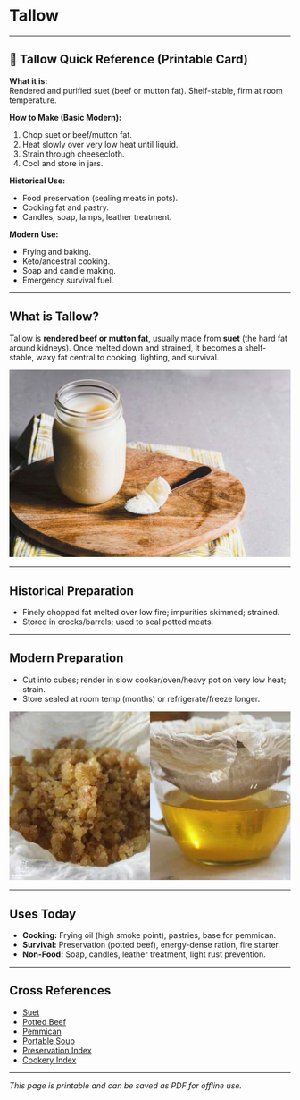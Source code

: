 # Tallow

---

## 📜 Tallow Quick Reference (Printable Card)

**What it is:**  
Rendered and purified suet (beef or mutton fat). Shelf-stable, firm at room temperature.  

**How to Make (Basic Modern):**  
1. Chop suet or beef/mutton fat.  
2. Heat slowly over very low heat until liquid.  
3. Strain through cheesecloth.  
4. Cool and store in jars.  

**Historical Use:**  
- Food preservation (sealing meats in pots).  
- Cooking fat and pastry.  
- Candles, soap, lamps, leather treatment.  

**Modern Use:**  
- Frying and baking.  
- Keto/ancestral cooking.  
- Soap and candle making.  
- Emergency survival fuel.  

---

## What is Tallow?  

Tallow is **rendered beef or mutton fat**, usually made from **suet** (the hard fat around kidneys). Once melted down and strained, it becomes a shelf-stable, waxy fat central to cooking, lighting, and survival.  

![Picture: Jar of cooled tallow](images/placeholder-tallow-jar.jpg)

---

## Historical Preparation  

- Finely chopped fat melted over low fire; impurities skimmed; strained.  
- Stored in crocks/barrels; used to seal potted meats.  

---

## Modern Preparation  

- Cut into cubes; render in slow cooker/oven/heavy pot on very low heat; strain.  
- Store sealed at room temp (months) or refrigerate/freeze longer.  

![Picture: Rendering process](images/placeholder-tallow-rendering.jpg)

---

## Uses Today  

- **Cooking:** Frying oil (high smoke point), pastries, base for pemmican.  
- **Survival:** Preservation (potted beef), energy-dense ration, fire starter.  
- **Non-Food:** Soap, candles, leather treatment, light rust prevention.  

---

## Cross References  

- [Suet](suet.md)  
- [Potted Beef](../preservation/foods/potted-beef.md)  
- [Pemmican](../preservation/foods/pemmican.md)  
- [Portable Soup](../preservation/foods/portable-soup.md)  
- [Preservation Index](../../preservation.md)  
- [Cookery Index](../../cookery.md)  

---

*This page is printable and can be saved as PDF for offline use.*
